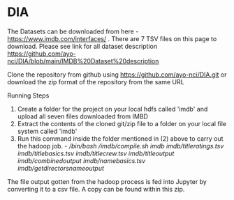 # DIA

The Datasets can be downloaded from here - https://www.imdb.com/interfaces/ . There are 7 TSV files on this page to download. Please see link for all dataset description https://github.com/ayo-nci/DIA/blob/main/IMDB%20Dataset%20description
 
Clone the repository from github using https://github.com/ayo-nci/DIA.git or download the zip format of the repository from the same URL

Running Steps
1. Create a folder for the project on your local hdfs called 'imdb' and upload all seven files downloaded from IMBD
2. Extract the contents of the cloned git/zip file to a folder on your local file system called 'imdb'
3. Run this command inside the folder mentioned in (2) above to carry out the hadoop job. - */bin/bash /imdb/compile.sh imdb imdb/titleratings.tsv imdb/titlebasics.tsv imdb/titlecrew.tsv imdb/titleoutput imdb/combinedoutput imdb/namebasics.tsv imdb/getdirectorsnameoutput*

The file output gotten from the hadoop process is fed into Jupyter by converting it to a csv file. A copy can be found within this zip. 
